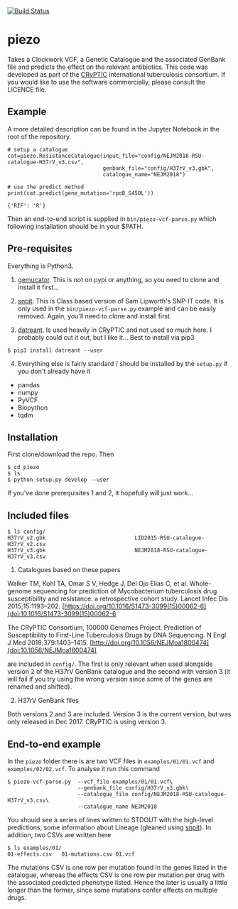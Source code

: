 [![Build Status](https://travis-ci.com/philipwfowler/piezo.svg?branch=develop)](https://travis-ci.com/philipwfowler/piezo)


# piezo

Takes a Clockwork VCF, a Genetic Catalogue and the associated GenBank file and predicts the effect on the relevant antibiotics. This code was developed as part of the [CRyPTIC](http://www.crypticproject.org) international tuberculosis consortium. If you would like to use the software commercially, please consult the LICENCE file.

## Example

A more detailed description can be found in the Jupyter Notebook in the root of the repository.

```
# setup a catalogue
cat=piezo.ResistanceCatalogue(input_file="config/NEJM2018-RSU-catalogue-H37rV_v3.csv",
                              genbank_file="config/H37rV_v3.gbk",
                              catalogue_name="NEJM2018")

# use the predict method
print(cat.predict(gene_mutation='rpoB_S450L'))

{'RIF': 'R'}
```

Then an end-to-end script is supplied in `bin/piezo-vcf-parse.py` which following installation should be in your $PATH.

## Pre-requisites

Everything is Python3.

1. [gemucator](https://github.com/philipwfowler/gemucator). This is not on pypi or anything, so you need to clone and install it first...

2. [snpit](https://github.com/philipwfowler/snpit). This is Class based version of Sam Lipworth's SNP-IT code. It is only used in the `bin/piezo-vcf-parse.py` example and can be easily removed. Again, you'll need to clone and install first.

3. [datreant](https://datreant.readthedocs.io/en/latest/). Is used heavily in CRyPTIC and not used so much here. I probably could cut it out, but I like it... Best to install via pip3

`$ pip3 install datreant --user`

4. Everything else is fairly standard / should be installed by the `setup.py` if you don't already have it
* pandas
* numpy
* PyVCF
* Biopython
* tqdm

## Installation

First clone/download the repo. Then

```
$ cd piezo
$ ls 
$ python setup.py develop --user
```

If you've done prerequisites 1 and 2, it hopefully will just work...

## Included files

```
$ ls config/
H37rV_v2.gbk                            LID2015-RSU-catalogue-H37rV_v2.csv
H37rV_v3.gbk                            NEJM2018-RSU-catalogue-H37rV_v3.csv
```

1. Catalogues based on these papers

Walker TM, Kohl TA, Omar S V, Hedge J, Del Ojo Elias C, et al. Whole-genome sequencing for prediction of Mycobacterium tuberculosis drug susceptibility and resistance: a retrospective cohort study. Lancet Infec Dis 2015;15:1193–202. [https://doi.org/10.1016/S1473-3099(15)00062-6](doi:10.1016/S1473-3099(15)00062-6

The CRyPTIC Consortium, 100000 Genomes Project. Prediction of Susceptibility to First-Line Tuberculosis Drugs by DNA Sequencing. N Engl J Med 2018;379:1403–1415. [http://doi.org/10.1056/NEJMoa1800474](doi:10.1056/NEJMoa1800474)

are included in `config/`. The first is only relevant when used alongside version 2 of the H37rV GenBank catalogue and the second with version 3 (it will fail if you try using the wrong version since some of the genes are renamed and shifted).

2. H37rV GenBank files

Both versions 2 and 3 are included. Version 3 is the current version, but was only released in Dec 2017. CRyPTIC is using version 3.

## End-to-end example

In the `piezo` folder there is are two VCF files in `examples/01/01.vcf` and `examples/02/02.vcf`. To analyse it run this command

```
$ piezo-vcf-parse.py  --vcf_file examples/01/01.vcf\
                      --genbank_file config/H37rV_v3.gbk\
                      --catalogue_file config/NEJM2018-RSU-catalogue-H37rV_v3.csv\
                      --catalogue_name NEJM2018
```

You should see a series of lines written to STDOUT with the high-level predictions, some information about Lineage (gleaned using [snpit](https://github.com/philipwfowler/snpit)). In addition, two CSVs are written here

```
$ ls examples/01/
01-effects.csv   01-mutations.csv 01.vcf
```

The mutations CSV is one row per mutation found in the genes listed in the catalogue, whereas the effects CSV is one row per mutation per drug with the associated predicted phenotype listed. Hence the later is usually a little longer than the former, since some mutations confer effects on multiple drugs.





